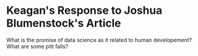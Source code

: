 # Keagan's Response to Joshua Blumenstock's Article

What is the promise of data science as it related to human developement? What are some pitt falls?
